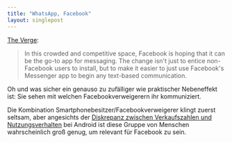 ```yaml
---
title: "WhatsApp, Facebook"
layout: singlepost
---
```


[The Verge](http://www.theverge.com/2012/12/4/3725498/facebook-messenger-account-requirement-sms-whatsapp-bbm): 

> In this crowded and competitive space, Facebook is hoping that it can be the go-to app for messaging. The change isn't just to entice non-Facebook users to install, but to make it easier to just use Facebook's Messenger app to begin any text-based communication.

Oh und was sicher ein genauso zu zufälliger wie praktischer Nebeneffekt ist: Sie sehen mit welchen Facebookverweigerern ihr kommuniziert.

Die Kombination Smartphonebesitzer/Facebookverweigerer klingt zuerst seltsam, aber angesichts der [Diskrepanz zwischen Verkaufszahlen und Nutzungsverhalten](http://arstechnica.com/business/2012/04/internet-explorer-market-share-surges-as-version-9-wins-hearts-and-minds/) bei Android ist diese Gruppe von Menschen wahrscheinlich groß genug, um relevant für Facebook zu sein.